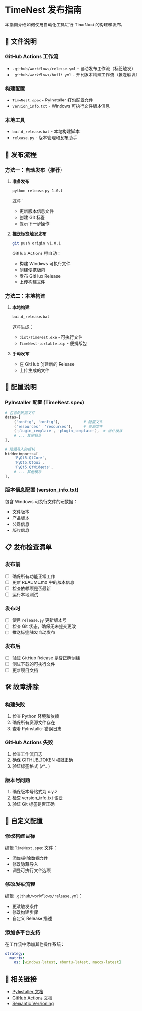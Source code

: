 # TimeNest 发布指南

本指南介绍如何使用自动化工具进行 TimeNest 的构建和发布。

## 📁 文件说明

### GitHub Actions 工作流
- `.github/workflows/release.yml` - 自动发布工作流（标签触发）
- `.github/workflows/build.yml` - 开发版本构建工作流（推送触发）

### 构建配置
- `TimeNest.spec` - PyInstaller 打包配置文件
- `version_info.txt` - Windows 可执行文件版本信息

### 本地工具
- `build_release.bat` - 本地构建脚本
- `release.py` - 版本管理和发布助手

## 🚀 发布流程

### 方法一：自动发布（推荐）

1. **准备发布**
   ```bash
   python release.py 1.0.1
   ```
   这将：
   - 更新版本信息文件
   - 创建 Git 标签
   - 提示下一步操作

2. **推送标签触发发布**
   ```bash
   git push origin v1.0.1
   ```
   GitHub Actions 将自动：
   - 构建 Windows 可执行文件
   - 创建便携版包
   - 发布 GitHub Release
   - 上传构建文件

### 方法二：本地构建

1. **本地构建**
   ```bash
   build_release.bat
   ```
   这将生成：
   - `dist/TimeNest.exe` - 可执行文件
   - `TimeNest-portable.zip` - 便携版包

2. **手动发布**
   - 在 GitHub 创建新的 Release
   - 上传生成的文件

## 🔧 配置说明

### PyInstaller 配置 (TimeNest.spec)

```python
# 包含的数据文件
datas=[
    ('config', 'config'),           # 配置文件
    ('resources', 'resources'),     # 资源文件
    ('plugin_template', 'plugin_template'),  # 插件模板
    # ... 其他目录
],

# 隐藏导入的模块
hiddenimports=[
    'PyQt5.QtCore',
    'PyQt5.QtGui', 
    'PyQt5.QtWidgets',
    # ... 其他模块
],
```

### 版本信息配置 (version_info.txt)

包含 Windows 可执行文件的元数据：
- 文件版本
- 产品版本
- 公司信息
- 版权信息

## 📋 发布检查清单

### 发布前
- [ ] 确保所有功能正常工作
- [ ] 更新 README.md 中的版本信息
- [ ] 检查依赖项是否最新
- [ ] 运行本地测试

### 发布时
- [ ] 使用 `release.py` 更新版本号
- [ ] 检查 Git 状态，确保无未提交更改
- [ ] 推送标签触发自动发布

### 发布后
- [ ] 验证 GitHub Release 是否正确创建
- [ ] 测试下载的可执行文件
- [ ] 更新项目文档

## 🛠️ 故障排除

### 构建失败
1. 检查 Python 环境和依赖
2. 确保所有资源文件存在
3. 查看 PyInstaller 错误日志

### GitHub Actions 失败
1. 检查工作流日志
2. 确保 GITHUB_TOKEN 权限正确
3. 验证标签格式 (v*.*.* )

### 版本号问题
1. 确保版本号格式为 x.y.z
2. 检查 version_info.txt 语法
3. 验证 Git 标签是否正确

## 📝 自定义配置

### 修改构建目标
编辑 `TimeNest.spec` 文件：
- 添加/删除数据文件
- 修改隐藏导入
- 调整可执行文件选项

### 修改发布流程
编辑 `.github/workflows/release.yml`：
- 更改触发条件
- 修改构建步骤
- 自定义 Release 描述

### 添加多平台支持
在工作流中添加其他操作系统：
```yaml
strategy:
  matrix:
    os: [windows-latest, ubuntu-latest, macos-latest]
```

## 🔗 相关链接

- [PyInstaller 文档](https://pyinstaller.readthedocs.io/)
- [GitHub Actions 文档](https://docs.github.com/en/actions)
- [Semantic Versioning](https://semver.org/)